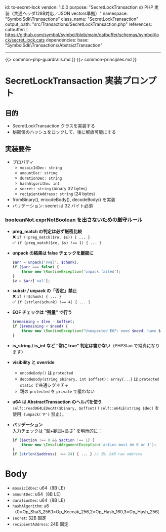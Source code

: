 id: tx-secret-lock
version: 1.0.0
purpose: "SecretLockTransaction の PHP 実装（共通ヘッダ128B対応／JSON vectors準拠）"
namespace: "SymbolSdk\\Transactions"
class_name: "SecretLockTransaction"
output_path: "src/Transactions/SecretLockTransaction.php"
references:
  catbuffer: |
    https://github.com/symbol/symbol/blob/main/catbuffer/schemas/symbol/lock/secret_lock.cats
dependencies:
  base:   "SymbolSdk\\Transactions\\AbstractTransaction"

---
{{> common-php-guardrails.md }}
{{> common-principles.md }}

# SecretLockTransaction 実装プロンプト

## 目的
- SecretLockTransaction クラスを実装する
- 秘密値のハッシュをロックして、後に解放可能にする

## 実装要件
- プロパティ
  - `mosaicIdDec: string`
  - `amountDec: string`
  - `durationDec: string`
  - `hashAlgorithm: int`
  - `secret: string` (binary 32 bytes)
  - `recipientAddress: string` (24 bytes)
- fromBinary(), encodeBody(), decodeBody() を実装
- バリデーション: secret は 32 バイト必須

### booleanNot.exprNotBoolean を出さないための厳守ルール

- **preg_match の判定は必ず厳密比較**  
  ❌ `if (!preg_match($re, $s)) { ... }`  
  ✅ `if (preg_match($re, $s) !== 1) { ... }`

- **unpack の結果は false チェックを厳密に**  
  ```php
  $arr = unpack('Vval', $chunk);
  if ($arr === false) {
      throw new \RuntimeException('unpack failed');
  }
  $v = $arr['val'];
  ```

- **substr / unpack の「否定」禁⽌**  
  ❌ `if (!$chunk) { ... }`  
  ✅ `if (strlen($chunk) !== 4) { ... }`

- **EOF チェックは “残量” で行う**  
  ```php
  $remaining = $len - $offset;
  if ($remaining < $need) {
      throw new \RuntimeException("Unexpected EOF: need $need, have $remaining");
  }
  ```

- **is_string / is_int など “常に true” 判定は書かない**（PHPStan で常真になります）

- **visibility と override**  
  - `encodeBody()` は `protected`  
  - `decodeBody(string $binary, int $offset): array{...}` は `protected static` で共通シグネチャ  
  - 親の `protected` を `private` で覆わない

- **u64 は AbstractTransaction のヘルパを使う**  
  `self::readU64LEDecAt($binary, $offset)` / `self::u64LE(string $dec)` を使用（`unpack('P')` 禁止）。

- **バリデーション**  
  入力チェックは “型+範囲+長さ” を明示的に：  
  ```php
  if ($action !== 0 && $action !== 1) {
      throw new \InvalidArgumentException('action must be 0 or 1');
  }
  if (strlen($address) !== 24) { ... } // 例: 24B raw address
  ```

# Body
- `mosaicIdDec`: u64（8B LE）
- `amountDec`: u64（8B LE）
- `durationDec`: u64（8B LE）
- `hashAlgorithm`: u8（0=Op_Sha3_256,1=Op_Keccak_256,2=Op_Hash_160,3=Op_Hash_256）
- `secret`: 32B 固定
- `recipientAddress`: 24B 固定
